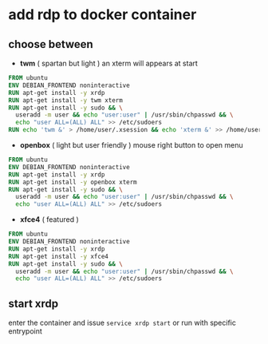 # add rdp to docker container

## choose between

- **twm** ( spartan but light ) an xterm will appears at start

```Dockerfile
FROM ubuntu
ENV DEBIAN_FRONTEND noninteractive
RUN apt-get install -y xrdp
RUN apt-get install -y twm xterm
RUN apt-get install -y sudo && \
  useradd -m user && echo "user:user" | /usr/sbin/chpasswd && \
  echo "user ALL=(ALL) ALL" >> /etc/sudoers
RUN echo 'twm &' > /home/user/.xsession && echo 'xterm &' >> /home/user/.xsession && chmod +x /home/user/.xsession && chown user.user /home/user/.xsession
```

- **openbox** ( light but user friendly ) mouse right button to open menu

```Dockerfile
FROM ubuntu
ENV DEBIAN_FRONTEND noninteractive
RUN apt-get install -y xrdp
RUN apt-get install -y openbox xterm
RUN apt-get install -y sudo && \
  useradd -m user && echo "user:user" | /usr/sbin/chpasswd && \
  echo "user ALL=(ALL) ALL" >> /etc/sudoers
```

- **xfce4** ( featured )

```Dockerfile
FROM ubuntu
ENV DEBIAN_FRONTEND noninteractive
RUN apt-get install -y xrdp
RUN apt-get install -y xfce4
RUN apt-get install -y sudo && \
  useradd -m user && echo "user:user" | /usr/sbin/chpasswd && \
  echo "user ALL=(ALL) ALL" >> /etc/sudoers
```

## start xrdp

enter the container and issue `service xrdp start` or run with specific entrypoint
